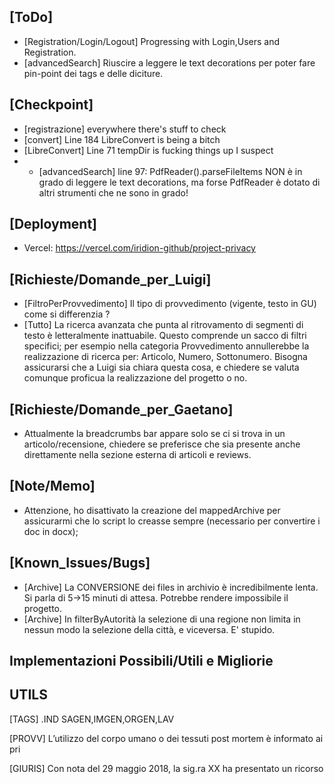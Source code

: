 ## [ToDo]
- [Registration/Login/Logout] Progressing with Login,Users and Registration. 
- [advancedSearch] Riuscire a leggere le text decorations per poter fare pin-point dei tags e delle diciture.

## [Checkpoint]
- [registrazione] everywhere there's stuff to check
- [convert] Line 184 LibreConvert is being a bitch
- [LibreConvert] Line 71 tempDir is fucking things up I suspect 
- - [advancedSearch] line 97: PdfReader().parseFileItems NON è in grado di leggere le text decorations, ma forse PdfReader è dotato di altri strumenti che ne sono in grado!

## [Deployment]
- Vercel: https://vercel.com/iridion-github/project-privacy

## [Richieste/Domande_per_Luigi]
- [FiltroPerProvvedimento] Il tipo di provvedimento (vigente, testo in GU) come si differenzia ?
- [Tutto] La ricerca avanzata che punta al ritrovamento di segmenti di testo è letteralmente inattuabile. Questo comprende un sacco di filtri specifici; per esempio nella categoria Provvedimento annullerebbe la realizzazione di ricerca per: Articolo, Numero, Sottonumero. Bisogna assicurarsi che a Luigi sia chiara questa cosa, e chiedere se valuta comunque proficua la realizzazione del progetto o no.

## [Richieste/Domande_per_Gaetano]
- Attualmente la breadcrumbs bar appare solo se ci si trova in un articolo/recensione, chiedere se preferisce che sia presente anche direttamente nella sezione esterna di articoli e reviews.
## [Note/Memo]
- Attenzione, ho disattivato la creazione del mappedArchive per assicurarmi che lo script lo creasse sempre (necessario per convertire i doc in docx);
## [Known_Issues/Bugs]
- [Archive] La CONVERSIONE dei files in archivio è incredibilmente lenta. Si parla di 5->15 minuti di attesa. Potrebbe rendere impossibile il progetto.
- [Archive] In filterByAutorità la selezione di una regione non limita in nessun modo la selezione della città, e viceversa. E' stupido.

## Implementazioni Possibili/Utili e Migliorie



## UTILS
[TAGS]
.IND SAGEN,IMGEN,ORGEN,LAV

[PROVV]
L’utilizzo del corpo umano o dei tessuti post mortem è informato ai pri

[GIURIS]
Con nota del 29 maggio 2018, la sig.ra XX ha presentato un ricorso
